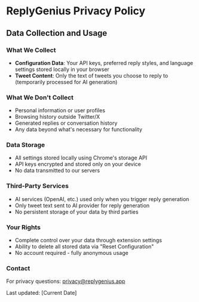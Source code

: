 # ReplyGenius Privacy Policy

## Data Collection and Usage

### What We Collect
- **Configuration Data**: Your API keys, preferred reply styles, and language settings stored locally in your browser
- **Tweet Content**: Only the text of tweets you choose to reply to (temporarily processed for AI generation)

### What We Don't Collect
- Personal information or user profiles
- Browsing history outside Twitter/X
- Generated replies or conversation history
- Any data beyond what's necessary for functionality

### Data Storage
- All settings stored locally using Chrome's storage API
- API keys encrypted and stored only on your device
- No data transmitted to our servers

### Third-Party Services
- AI services (OpenAI, etc.) used only when you trigger reply generation
- Only tweet text sent to AI provider for reply generation
- No persistent storage of your data by third parties

### Your Rights
- Complete control over your data through extension settings
- Ability to delete all stored data via "Reset Configuration"
- No account required - fully anonymous usage

### Contact
For privacy questions: privacy@replygenius.app

Last updated: [Current Date]